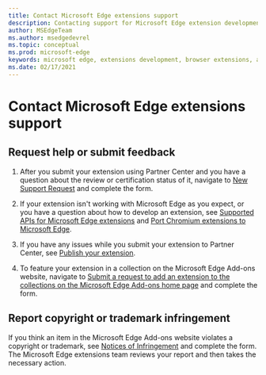 ```yaml
---
title: Contact Microsoft Edge extensions support
description: Contacting support for Microsoft Edge extension development.
author: MSEdgeTeam
ms.author: msedgedevrel
ms.topic: conceptual
ms.prod: microsoft-edge
keywords: microsoft edge, extensions development, browser extensions, add-ons, partner center, developer, support
ms.date: 02/17/2021
---
```

# Contact Microsoft Edge extensions support


<!-- ====================================================================== -->
## Request help or submit feedback

1.  After you submit your extension using Partner Center and you have a question about the review or certification status of it, navigate to [New Support Request](https://support.microsoft.com/supportrequestform/e7a381be-9c9a-fafb-ed76-262bc93fd9e4) and complete the form.

1.  If your extension isn't working with Microsoft Edge as you expect, or you have a question about how to develop an extension, see [Supported APIs for Microsoft Edge extensions](../developer-guide/api-support.md) and [Port Chromium extensions to Microsoft Edge](../developer-guide/port-chrome-extension.md).

1.  If you have any issues while you submit your extension to Partner Center, see [Publish your extension](./publish-extension.md).

1.  To feature your extension in a collection on the Microsoft Edge Add-ons website, navigate to [Submit a request to add an extension to the collections on the Microsoft Edge Add-ons home page](https://forms.office.com/Pages/ResponsePage.aspx?id=v4j5cvGGr0GRqy180BHbRw01UwyBfAxNna_1ZkP3X2VUN0lBSU1YMEU3VFY0VURRODEwSjgwU00yRy4u) and complete the form.


<!-- ====================================================================== -->
## Report copyright or trademark infringement

If you think an item in the Microsoft Edge Add-ons website violates a copyright or trademark, see [Notices of Infringement](https://www.microsoft.com/info/Marketplace.html) and complete the form.  The Microsoft Edge extensions team reviews your report and then takes the necessary action.
